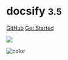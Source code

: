 
<!-- _coverpage.md -->

# docsify <small>3.5</small>

[GitHub](https://github.com/docsifyjs/docsify/)
[Get Started](#index.html)

<!-- 背景图片 -->

![](https://mank.cc/wp-content/uploads/2022/04/QQ%E5%9B%BE%E7%89%8720220419072904.jpg)

<!-- 背景色 -->

![color](#f0f0f0)
